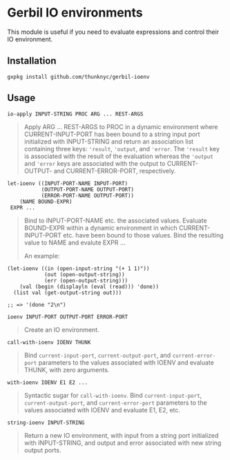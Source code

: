 # Gerbil IO environments

This module is useful if you need to evaluate expressions and control
their IO environment.

## Installation

`gxpkg install github.com/thunknyc/gerbil-ioenv`

## Usage

`io-apply INPUT-STRING PROC ARG ... REST-ARGS`

> Apply ARG ... REST-ARGS to PROC in a dynamic environment where
  CURRENT-INPUT-PORT has been bound to a string input port initialized
  with INPUT-STRING and return an association list containing three
  keys: `'result`, `'output`, and `'error`. The `'result` key is
  associated with the result of the evaluation whereas the `'output`
  and `'error` keys are associated with the output to CURRENT-OUTPUT-
  and CURRENT-ERROR-PORT, respectively.

```
let-ioenv ((INPUT-PORT-NAME INPUT-PORT)
           (OUTPUT-PORT-NAME OUTPUT-PORT)
           (ERROR-PORT-NAME OUTPUT-PORT))
    (NAME BOUND-EXPR)
 EXPR ...
```

> Bind to INPUT-PORT-NAME etc. the associated values. Evaluate
  BOUND-EXPR within a dynamic environment in which CURRENT-INPUT-PORT
  etc. have been bound to those values. Bind the resulting value to
  NAME and evalute EXPR ...
>
> An example:
```
(let-ioenv ((in (open-input-string "(+ 1 1)"))
            (out (open-output-string))
            (err (open-output-string)))
    (val (begin (displayln (eval (read))) 'done))
  (list val (get-output-string out)))

;; => '(done "2\n")
```

`ioenv INPUT-PORT OUTPUT-PORT ERROR-PORT`

> Create an IO environment.

`call-with-ioenv IOENV THUNK`

> Bind `current-input-port`, `current-output-port`, and
  `current-error-port` parameters to the values associated with IOENV
  and evaluate THUNK, with zero arguments.

`with-ioenv IOENV E1 E2 ...`

> Syntactic sugar for `call-with-ioenv`. Bind `current-input-port`,
  `current-output-port`, and `current-error-port` parameters to the
  values associated with IOENV and evaluate E1, E2, etc.

`string-ioenv INPUT-STRING`

> Return a new IO environment, with input from a string port
  initialized with INPUT-STRING, and output and error associated with
  new string output ports.
